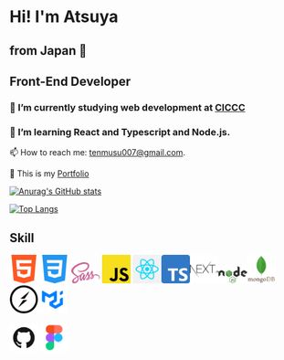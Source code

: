 # Hi! I'm Atsuya
## from Japan 🗾
## Front-End Developer




### 🔭 I’m currently studying web development at <a href="https://ciccc.ca/">CICCC</a>
### 🌱 I’m learning React and Typescript and Node.js.
📫 How to reach me: tenmusu007@gmail.com.

💬 This is my <a href="https://atsuya-tanaka.netlify.app/">Portfolio</a>
<!-- 👯 I’m looking to collaborate on my friends -->
<!-- 🤔 I’m looking for help with ...-->
<!-- ### 💬 Ask me about whatevre you want -->


[![Anurag's GitHub stats](https://github-readme-stats.vercel.app/api?username=tenmusu007&show_icons=true&theme=gruvbox)](https://github.com/anuraghazra/github-readme-stats)

[![Top Langs](https://github-readme-stats.vercel.app/api/top-langs/?username=tenmusu007&layout=compact)](https://github.com/anuraghazra/github-readme-stats)

## Skill
<img src="readme-images/html5.png" width="50"> <img src="readme-images/css3.png" width="50">  <img src="readme-images/scss.png" width="50"> <img src="readme-images/js.png" width="50"> <img src="readme-images/react.png" width="50"><img src="readme-images/ts.png" width="50"><img src="readme-images/next.png" width="50"><img src="readme-images/node.png" width="50"><img src="readme-images/mongo.png" width="50"><img src="readme-images/socket.png" width="50"><img src="readme-images/mui.png" width="50">

<img src="readme-images/github.png" width="50"> <img src="readme-images/figma.png" width="50">
